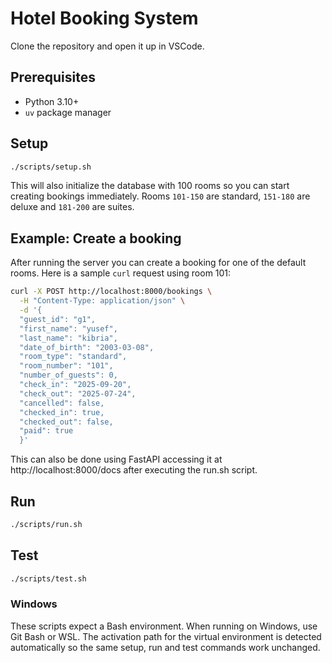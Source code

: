# Hotel Booking System

Clone the repository and open it up in VSCode.

## Prerequisites
- Python 3.10+
- `uv` package manager

## Setup
```bash
./scripts/setup.sh
```


This will also initialize the database with 100 rooms so you can start creating
bookings immediately. Rooms `101-150` are standard, `151-180` are deluxe and
`181-200` are suites.


## Example: Create a booking
After running the server you can create a booking for one of the default rooms.
Here is a sample `curl` request using room 101:

```bash
curl -X POST http://localhost:8000/bookings \
  -H "Content-Type: application/json" \
  -d '{
  "guest_id": "g1",
  "first_name": "yusef",
  "last_name": "kibria",
  "date_of_birth": "2003-03-08",
  "room_type": "standard",
  "room_number": "101",
  "number_of_guests": 0,
  "check_in": "2025-09-20",
  "check_out": "2025-07-24",
  "cancelled": false,
  "checked_in": true,
  "checked_out": false,
  "paid": true
  }'
```

This can also be done using FastAPI accessing it at http://localhost:8000/docs after executing the run.sh script.

## Run
```bash
./scripts/run.sh
```

## Test
```bash
./scripts/test.sh
```

### Windows
These scripts expect a Bash environment. When running on Windows, use Git
Bash or WSL. The activation path for the virtual environment is detected
automatically so the same setup, run and test commands work unchanged.

